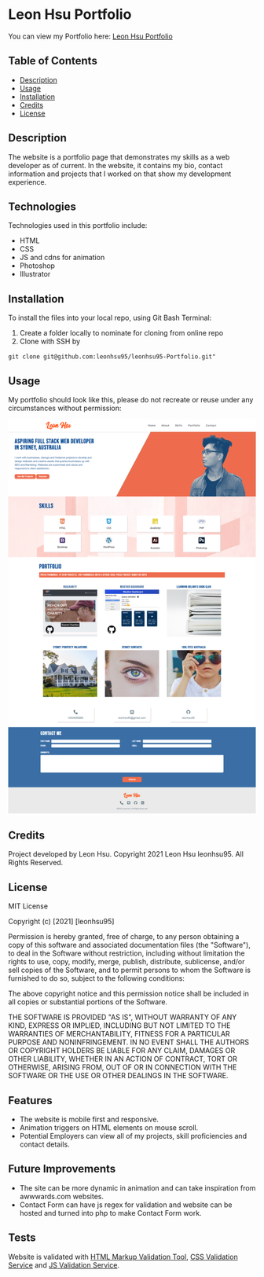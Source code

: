 # Leon Hsu Portfolio

You can view my Portfolio here: [Leon Hsu Portfolio](https://leonhsu95.github.io/leonhsu95-Portfolio/)

## Table of Contents

- [Description](#description)
- [Usage](#usage)
- [Installation](#installation)
- [Credits](#credits)
- [License](#license)

## Description

The website is a portfolio page that demonstrates my skills as a web developer 
as of current. In the website, it contains my bio, contact information and projects that I worked on that show my development experience.

## Technologies

Technologies used in this portfolio include:
 * HTML
 * CSS
 * JS and cdns for animation
 * Photoshop
 * Illustrator

## Installation

To install the files into your local repo, using Git Bash Terminal:

1) Create a folder locally to nominate for cloning from online repo
2) Clone with SSH by

```GitBash Commands
git clone git@github.com:leonhsu95/leonhsu95-Portfolio.git"
 ```

## Usage

My portfolio should look like this, please do not recreate or reuse under any circumstances without permission:

 ![Portfolio Screenshot](assets/screenshots/screenshot.png)

## Credits

Project developed by Leon Hsu. Copyright 2021 Leon Hsu leonhsu95. All Rights Reserved.

## License
MIT License

Copyright (c) [2021] [leonhsu95]

Permission is hereby granted, free of charge, to any person obtaining a copy
of this software and associated documentation files (the "Software"), to deal
in the Software without restriction, including without limitation the rights
to use, copy, modify, merge, publish, distribute, sublicense, and/or sell
copies of the Software, and to permit persons to whom the Software is
furnished to do so, subject to the following conditions:

The above copyright notice and this permission notice shall be included in all
copies or substantial portions of the Software.

THE SOFTWARE IS PROVIDED "AS IS", WITHOUT WARRANTY OF ANY KIND, EXPRESS OR
IMPLIED, INCLUDING BUT NOT LIMITED TO THE WARRANTIES OF MERCHANTABILITY,
FITNESS FOR A PARTICULAR PURPOSE AND NONINFRINGEMENT. IN NO EVENT SHALL THE
AUTHORS OR COPYRIGHT HOLDERS BE LIABLE FOR ANY CLAIM, DAMAGES OR OTHER
LIABILITY, WHETHER IN AN ACTION OF CONTRACT, TORT OR OTHERWISE, ARISING FROM,
OUT OF OR IN CONNECTION WITH THE SOFTWARE OR THE USE OR OTHER DEALINGS IN THE
SOFTWARE.

## Features

- The website is mobile first and responsive.
- Animation triggers on HTML elements on mouse scroll.
- Potential Employers can view all of my projects, skill proficiencies and contact details.

## Future Improvements
- The site can be more dynamic in animation and can take inspiration from awwwards.com websites.
- Contact Form can have js regex for validation and website can be hosted and turned into php to make Contact Form work.

## Tests

Website is validated with [HTML Markup Validation Tool](https://validator.w3.org/), [CSS Validation Service](https://jigsaw.w3.org/css-validator/) and [JS Validation Service](https://jshint.com/).
